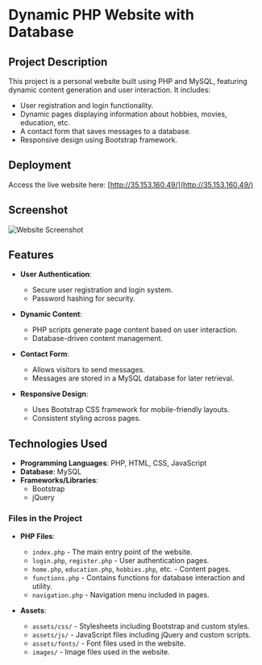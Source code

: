 # Dynamic PHP Website with Database

## Project Description

This project is a personal website built using PHP and MySQL, featuring dynamic content generation and user interaction. It includes:

- User registration and login functionality.
- Dynamic pages displaying information about hobbies, movies, education, etc.
- A contact form that saves messages to a database.
- Responsive design using Bootstrap framework.

## Deployment

Access the live website here: [http://35.153.160.49/](http://35.153.160.49/)

## Screenshot

![Website Screenshot]("images\WebsiteSnapshot.jpg")


## Features

- **User Authentication**:
  - Secure user registration and login system.
  - Password hashing for security.

- **Dynamic Content**:
  - PHP scripts generate page content based on user interaction.
  - Database-driven content management.

- **Contact Form**:
  - Allows visitors to send messages.
  - Messages are stored in a MySQL database for later retrieval.

- **Responsive Design**:
  - Uses Bootstrap CSS framework for mobile-friendly layouts.
  - Consistent styling across pages.

## Technologies Used

- **Programming Languages**: PHP, HTML, CSS, JavaScript
- **Database**: MySQL
- **Frameworks/Libraries**:
  - Bootstrap
  - jQuery

### Files in the Project

- **PHP Files**:
  - `index.php` - The main entry point of the website.
  - `login.php`, `register.php` - User authentication pages.
  - `home.php`, `education.php`, `hobbies.php`, etc. - Content pages.
  - `functions.php` - Contains functions for database interaction and utility.
  - `navigation.php` - Navigation menu included in pages.

- **Assets**:
  - `assets/css/` - Stylesheets including Bootstrap and custom styles.
  - `assets/js/` - JavaScript files including jQuery and custom scripts.
  - `assets/fonts/` - Font files used in the website.
  - `images/` - Image files used in the website.
